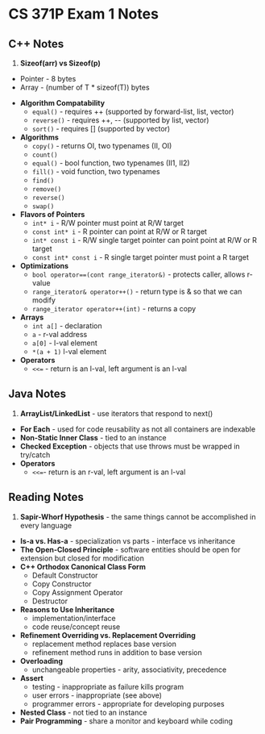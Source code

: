 CS 371P Exam 1 Notes
=====

C++ Notes
-----
1. **Sizeof(arr) vs Sizeof(p)**
  + Pointer - 8 bytes
  + Array - (number of T * sizeof(T)) bytes
* **Algorithm Compatability**
  + `equal()` - requires ++ (supported by forward-list, list, vector)
  + `reverse()` - requires ++, -- (supported by list, vector)
  + `sort()` - requires \[] (supported by vector)
* **Algorithms**
  + `copy()` - returns OI, two typenames (II, OI)
  + `count()`
  + `equal()` - bool function, two typenames (II1, II2)
  + `fill()` - void function, two typenames
  + `find()`
  + `remove()`
  + `reverse()`
  + `swap()`
* **Flavors of Pointers**
  + `int* i` - R/W pointer must point at R/W target
  + `const int* i` - R pointer can point at R/W or R target
  + `int* const i` - R/W single target pointer can point point at R/W or R target 
  + `const int* const i` - R single target pointer must point a R target 
* **Optimizations**
  + `bool operator==(cont range_iterator&)` - protects caller, allows r-value
  + `range_iterator& operator++()` - return type is & so that we can modify
  + `range_iterator operator++(int)` - returns a copy
* **Arrays**
  + `int a[]` - declaration
  + `a` - r-val address
  + `a[0]` - l-val element
  + `*(a + 1)` l-val element
* **Operators**
  + `<<=` - return is an l-val, left argument is an l-val

Java Notes
-----
1. **ArrayList/LinkedList** - use iterators that respond to next()
* **For Each** - used for code reusability as not all containers are indexable
* **Non-Static Inner Class** - tied to an instance
* **Checked Exception** - objects that use throws must be wrapped in try/catch
* **Operators** 
  + `<<=`- return is an r-val, left argument is an l-val

Reading Notes
-----
1. **Sapir-Whorf Hypothesis** - the same things cannot be accomplished in every language
* **Is-a vs. Has-a** - specialization vs parts - interface vs inheritance
* **The Open-Closed Principle** - software entities should be open for extension but closed for modification
* **C++ Orthodox Canonical Class Form**
  + Default Constructor 
  + Copy Constructor 
  + Copy Assignment Operator 
  + Destructor
* **Reasons to Use Inheritance**
  + implementation/interface 
  + code reuse/concept reuse
* **Refinement Overriding vs. Replacement Overriding**
  + replacement method replaces base version
  + refinement method runs in addition to base version
* **Overloading**
  + unchangeable properties - arity, associativity, precedence
* **Assert**
  + testing - inappropriate as failure kills program
  + user errors - inappropriate (see above) 
  + programmer errors - appropriate for developing purposes
* **Nested Class** - not tied to an instance
* **Pair Programming** - share a monitor and keyboard while coding
